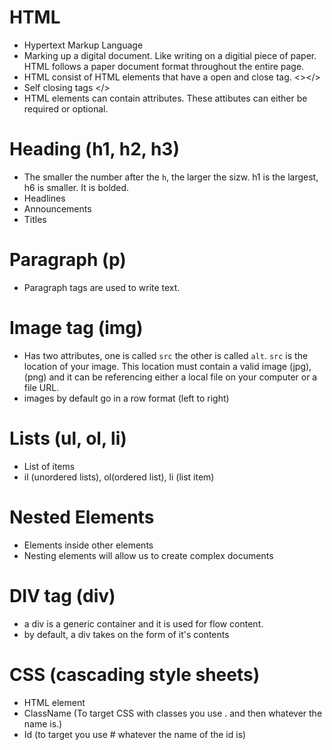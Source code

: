 # HTML
- Hypertext Markup Language
- Marking up a digital document. Like writing on a digitial piece of paper. HTML follows a paper document format throughout the entire page.
- HTML consist of HTML elements that have a open and close tag. <></>
- Self closing tags </>
- HTML elements can contain attributes. These attibutes can either be required or optional.

# Heading (h1, h2, h3)
- The smaller the number after the `h`, the larger the sizw. h1 is the largest, h6 is smaller. It is bolded.
- Headlines
- Announcements
- Titles

# Paragraph (p)
- Paragraph tags are used to write text.

# Image tag (img)
- Has two attributes, one is called `src` the other is called `alt`. `src` is the location of your image. This location must contain a valid image (jpg), (png) and it can be referencing either a local file on your computer or a file URL.
- images by default go in a row format (left to right)

# Lists (ul, ol, li)
- List of items
- il (unordered lists), ol(ordered list), li (list item)

# Nested Elements
- Elements inside other elements
- Nesting elements will allow us to create complex documents

# DIV tag (div)
- a div is a generic container and it is used for flow content. 
- by default, a div takes on the form of it's contents

# CSS (cascading style sheets)
- HTML element
- ClassName (To target CSS with classes you use . and then whatever the name is.)
- Id (to target you use # whatever the name of the id is)